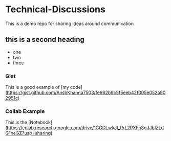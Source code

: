 # Technical-Discussions
This is a demo repo for sharing ideas around communication

## this is a second heading

* one
* two
* three

### Gist
This is a good example of [my code] (https://gist.github.com/AnshKhanna7503/fe662b9c5f5eeb42f005e052a902951c)

### Collab Example
This is the [Notebook] (https://colab.research.google.com/drive/1GGDLwkJl_RrL2RXFnSqJJbIZLdG1neGZ?usp=sharing)
